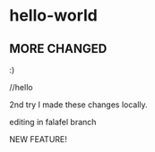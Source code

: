 # hello-world
## MORE CHANGED



:)

//hello 

2nd try
I made these changes locally. 

editing in falafel branch


NEW FEATURE!
